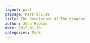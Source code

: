 ```yaml
---
layout: post
passage: Mark 9:1-29
title: The Revelation Of The Kingdom
author: John Hudson
date: 2015-01-18
categories: Mark
---	
```

